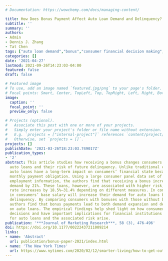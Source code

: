 ```yaml
---
# Documentation: https://wowchemy.com/docs/managing-content/

title: How Does Bonus Payment Affect Auto Loan Demand and Delinquency?
subtitle: ''
summary: ''
authors:
- Admin
- Dennis J. Zhang
- Tat Chen
tags: ["auto loan demand","bonus","consumer financial decision making","delinquency risk"]
categories: []
date: '2021-04-27'
lastmod: 2021-09-26T14:23:03-04:00
featured: false
draft: false

# Featured image
# To use, add an image named `featured.jpg/png` to your page's folder.
# Focal points: Smart, Center, TopLeft, Top, TopRight, Left, Right, BottomLeft, Bottom, BottomRight.
image:
  caption: ''
  focal_point: ''
  preview_only: false

# Projects (optional).
#   Associate this post with one or more of your projects.
#   Simply enter your project's folder or file name without extension.
#   E.g. `projects = ["internal-project"]` references `content/project/deep-learning/index.md`.
#   Otherwise, set `projects = []`.
projects: []
publishDate: '2021-03-26T18:23:03.749017Z'
publication_types:
- '2'
abstract: This article studies how receiving a bonus changes consumers’ demand for
  auto loans and their risk of future delinquency. Unlike traditional consumer products,
  auto loans have a long-term impact on consumers’ financial state because of the
  monthly payment obligation. Using a large consumer panel data set of credit and
  employment information, the authors find that receiving a bonus increases auto loan
  demand by 21%. These loans, however, are associated with higher risk, as the delinquency
  rate increases by 18.5%–31.4% depending on different measures. In contrast, an increase
  in consumers’ base salary will increase their demand for auto loans but not their
  delinquency. By comparing consumers with bonuses with those without bonuses, the
  authors find that bonus payments lead to both demand expansion and demand shifting
  on auto loans. The empirical findings help shed light on how consumers make financial
  decisions and have important implications for financial institutions on when demand
  for auto loans and the associated risk arise.
publication: '***Journal of Marketing Research***, 58 (3), 476-496'
doi: https://doi.org/10.1177/00222437211009214
links:
- name: 'Abstract'
  url: publication/bonus-paper-2021/index.html 
- name: 'The New York Times'
  url: https://www.nytimes.com/2020/02/12/smarter-living/how-to-get-out-of-credit-card-debt.html   
---
```


